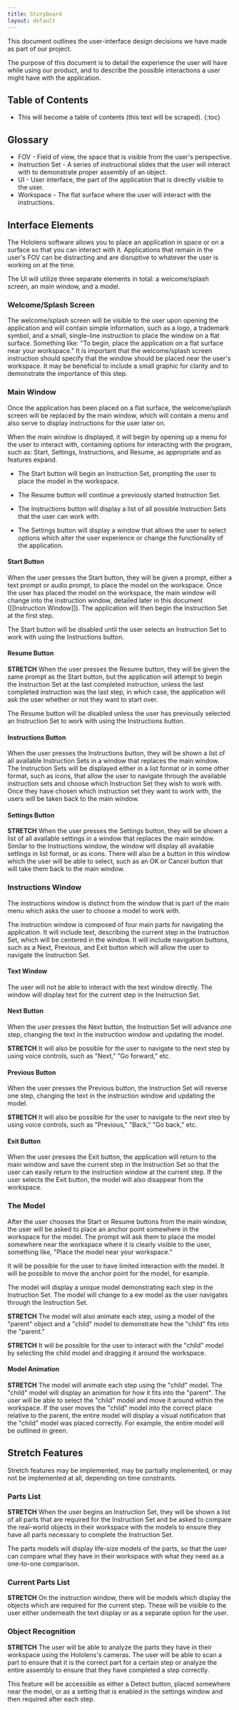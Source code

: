 ```yaml
---
title: Storyboard
layout: default
---
```


This document outlines the user-interface design decisions we have made as part of our project.

The purpose of this document is to detail the experience the user will have while using our product, and to describe the possible interactions a user might have with the application.

## Table of Contents

* This will become a table of contents (this text will be scraped).
{:toc}

## Glossary

- FOV - Field of view, the space that is visible from the user's perspective.
- Instruction Set - A series of instructional slides that the user will interact with to demonstrate proper assembly of an object.
- UI - User interface, the part of the application that is directly visible to the user.
- Workspace - The flat surface where the user will interact with the instructions.

## Interface Elements

The Hololens software allows you to place an application in space or on a surface so that you can interact with it. Applications that remain in the user's FOV can be distracting and are disruptive to whatever the user is working on at the time.

The UI will utilize three separate elements in total: a welcome/splash screen, an main window, and a model.

### Welcome/Splash Screen

The welcome/splash screen will be visible to the user upon opening the application and will contain simple information, such as a logo, a trademark symbol, and a small, single-line instruction to place the window on a flat surface. Something like: "To begin, place the application on a flat surface near your workspace." It is important that the welcome/splash screen instruction should specify that the window should be placed near the user's workspace. It may be beneficial to include a small graphic for clarity and to demonstrate the importance of this step.

### Main Window

Once the application has been placed on a flat surface, the welcome/splash screen will be replaced by the main window, which will contain a menu and also serve to display instructions for the user later on.

When the main window is displayed, it will begin by opening up a menu for the user to interact with, containing options for interacting with the program, such as: Start, Settings, Instructions, and Resume, as appropriate and as features expand.

- The Start button will begin an Instruction Set, prompting the user to place the model in the workspace.

- The Resume button will continue a previously started Instruction Set.

- The Instructions button will display a list of all possible Instruction Sets that the user can work with.

- The Settings button will display a window that allows the user to select options which alter the user experience or change the functionality of the application.

#### Start Button

When the user presses the Start button, they will be given a prompt, either a text prompt or audio prompt, to place the model on the workspace. Once the user has placed the model on the workspace, the main window will change into the instruction window, detailed later in this document ([[Instruction Window]]). The application will then begin the Instruction Set at the first step.

The Start button will be disabled until the user selects an Instruction Set to work with using the Instructions button.

#### Resume Button

__STRETCH__
When the user presses the Resume button, they will be given the same prompt as the Start button, but the application will attempt to begin the Instruction Set at the last completed instruction, unless the last completed instruction was the last step, in which case, the application will ask the user whether or not they want to start over.

The Resume button will be disabled unless the user has previously selected an Instruction Set to work with using the Instructions button.

#### Instructions Button

When the user presses the Instructions button, they will be shown a list of all available Instruction Sets in a window that replaces the main window. The Instruction Sets will be displayed either in a list format or in some other format, such as icons, that allow the user to navigate through the available instruction sets and choose which Instruction Set they wish to work with. Once they have chosen which instruction set they want to work with, the users will be taken back to the main window.

#### Settings Button

__STRETCH__
When the user presses the Settings button, they will be shown a list of all available settings in a window that replaces the main window. Similar to the Instructions window, the window will display all available settings in list format, or as icons. There will also be a button in this window which the user will be able to select, such as an OK or Cancel button that will take them back to the main window.

### Instructions Window

The instructions window is distinct from the window that is part of the main menu which asks the user to choose a model to work with.

The instruction window is composed of four main parts for navigating the application. It will include text, describing the current step in the Instruction Set, which will be centered in the window. It will include navigation buttons, such as a Next, Previous, and Exit button which will allow the user to navigate the Instruction Set.

#### Text Window

The user will not be able to interact with the text window directly. The window will display text for the current step in the Instruction Set.

#### Next Button

When the user presses the Next button, the Instruction Set will advance one step, changing the text in the instruction window and updating the model.

__STRETCH__
It will also be possible for the user to navigate to the next step by using voice controls, such as "Next," "Go forward," etc.

#### Previous Button

When the user presses the Previous button, the Instruction Set will reverse one step, changing the text in the instruction window and updating the model.

__STRETCH__
It will also be possible for the user to navigate to the next step by using voice controls, such as "Previous," "Back," "Go back," etc.

#### Exit Button

When the user presses the Exit button, the application will return to the main window and save the current step in the Instruction Set so that the user can easily return to the instruction window at the current step. If the user selects the Exit button, the model will also disappear from the workspace.

### The Model

After the user chooses the Start or Resume buttons from the main window, the user will be asked to place an anchor point somewhere in the workspace for the model. The prompt will ask them to place the model somewhere near the workspace where it is clearly visible to the user, something like, "Place the model near your workspace."

It will be possible for the user to have limited interaction with the model. It will be possible to move the anchor point for the model, for example.

The model will display a unique model demonstrating each step in the Instruction Set. The model will change to a ew model as the user navigates through the Instruction Set.

__STRETCH__
The model will also animate each step, using a model of the "parent" object and a "child" model to demonstrate how the "child" fits into the "parent."

__STRETCH__
It will be possible for the user to interact with the "child" model by selecting the child model and dragging it around the workspace.

#### Model Animation

__STRETCH__
The model will animate each step using the "child" model. The "child" model will display an animation for how it fits into the "parent". The user will be able to select the "child" model and move it around within the workspace. If the user moves the "child" model into the correct place relative to the parent, the entire model will display a visual notification that the "child" model was placed correctly. For example, the entire model will be outlined in green.

## Stretch Features

Stretch features may be implemented, may be partially implemented, or may not be implemented at all, depending on time constraints.

### Parts List

__STRETCH__
When the user begins an Instruction Set, they will be shown a list of all parts that are required for the Instruction Set and be asked to compare the real-world objects in their workspace with the models to ensure they have all parts necessary to complete the Instruction Set.

The parts models will display life-size models of the parts, so that the user can compare what they have in their workspace with what they need as a one-to-one comparison.

### Current Parts List

__STRETCH__
On the instruction window, there will be models which display the objects which are required for the current step. These will be visible to the user either underneath the text display or as a separate option for the user.

### Object Recognition

__STRETCH__
The user will be able to analyze the parts they have in their workspace using the Hololens's cameras. The user will be able to scan a part to ensure that it is the correct part for a certain step or analyze the entire assembly to ensure that they have completed a step correctly.

This feature will be accessible as either a Detect button, placed somewhere near the model, or as a setting that is enabled in the settings window and then required after each step.
